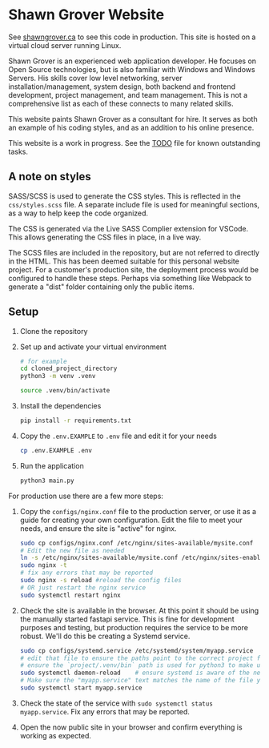 # Shawn Grover Website

See [shawngrover.ca](https://shawngrover.ca) to see this code in production.  This site is hosted on a virtual cloud server running Linux.

Shawn Grover is an experienced web application developer.  He focuses on Open Source technologies, but is also familiar with Windows and Windows Servers.  His skills cover low level networking, server installation/management, system design, both backend and frontend development, project management, and team management.  This is not a comprehensive list as each of these connects to many related skills.

This website paints Shawn Grover as a consultant for hire.  It serves as both an example of his coding styles, and as an addition to his online presence.

This website is a work in progress.  See the [TODO](TODO.md) file for known outstanding tasks.


## A note on styles

SASS/SCSS is used to generate the CSS styles.  This is reflected in the `css/styles.scss` file.  A separate include file is used for meaningful sections, as a way to help keep the code organized.

The CSS is generated via the Live SASS Complier extension for VSCode.  This allows generating the CSS files in place, in a live way.  

The SCSS files are included in the repository, but are not referred to directly in the HTML.  This has been deemed suitable for this personal website project.  For a customer's production site, the deployment process would be configured to handle these steps.  Perhaps via something like Webpack to generate a "dist" folder containing only the public items.

## Setup

1. Clone the repository
2. Set up and activate your virtual environment

    ```bash
    # for example
    cd cloned_project_directory
    python3 -m venv .venv

    source .venv/bin/activate
    ```

3. Install the dependencies

    ```bash
    pip install -r requirements.txt
    ```
4. Copy the `.env.EXAMPLE` to `.env` file and edit it for your needs

    ```bash
    cp .env.EXAMPLE .env
    ```

4. Run the application

    ```bash
    python3 main.py
    ```

For production use there are a few more steps:

1. Copy the `configs/nginx.conf` file to the production server, or use it as a guide for creating your own configuration.  Edit the file to meet your needs, and ensure the site is "active" for nginx.

    ```bash
    sudo cp configs/nginx.conf /etc/nginx/sites-available/mysite.conf
    # Edit the new file as needed
    ln -s /etc/nginx/sites-available/mysite.conf /etc/nginx/sites-enabled/mysite.conf
    sudo nginx -t
    # fix any errors that may be reported
    sudo nginx -s reload #reload the config files
    # OR just restart the nginx service
    sudo systemctl restart nginx
    ```

1. Check the site is available in the browser.  At this point it should be using the manually started fastapi service.  This is fine for development purposes and testing, but production requires the service to be more robust. We'll do this be creating a Systemd service.

    ```bash
    sudo cp configs/systemd.service /etc/systemd/system/myapp.service
    # edit that file to ensure the paths point to the correct project folder
    # ensure the `project/.venv/bin` path is used for python3 to make use of the virtual environment
    sudo systemctl daemon-reload    # ensure systemd is aware of the new file
    # Make sure the "myapp.service" text matches the name of the file you created in `/etc/systemd/system`.
    sudo systemctl start myapp.service
    ```

1. Check the state of the service with `sudo systemctl status myapp.service`. Fix any errors that may be reported.
1. Open the now public site in your browser and confirm everything is working as expected.




